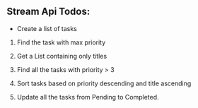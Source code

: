 ## Stream Api Todos:

- Create a list of tasks

1. Find the task with max priority

2. Get a List containing only titles

3. Find all the tasks with priority > 3

4. Sort tasks based on priority descending and title ascending

5. Update all the tasks from Pending to Completed.